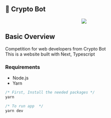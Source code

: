 ## 🚀 Crypto Bot

<p align="center">
  <img src="./banner.png">
</p>

## Basic Overview
<p>
 <div>
    Competition for web developers from Crypto Bot
 </div>
  <div>
    This is a website built with Next, Typescript
 </div>
</p>

### Requirements

- Node.js
- Yarn

```javascript
/* First, Install the needed packages */
yarn

/* To run app  */
yarn dev
```
